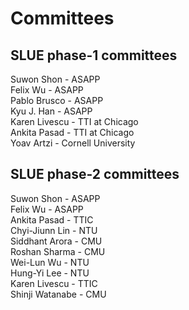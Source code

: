 # Committees

## SLUE phase-1 committees

Suwon Shon - ASAPP
<br>Felix Wu - ASAPP
<br>Pablo Brusco - ASAPP
<br>Kyu J. Han - ASAPP
<br>Karen Livescu - TTI at Chicago
<br>Ankita Pasad - TTI at Chicago
<br>Yoav Artzi - Cornell University

## SLUE phase-2 committees

Suwon Shon - ASAPP
<br>Felix Wu - ASAPP
<br>Ankita Pasad - TTIC
<br>Chyi-Jiunn Lin - NTU
<br>Siddhant Arora - CMU
<br>Roshan Sharma - CMU
<br>Wei-Lun Wu - NTU
<br>Hung-Yi Lee - NTU
<br>Karen Livescu - TTIC
<br>Shinji Watanabe - CMU
